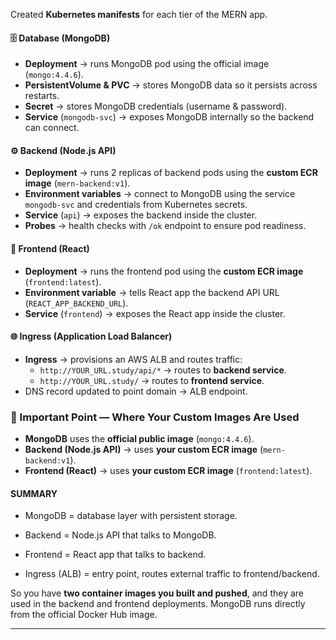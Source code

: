 Created **Kubernetes manifests** for each tier of the MERN app.

#### 🗄️ Database (MongoDB)

- **Deployment** → runs MongoDB pod using the official image (`mongo:4.4.6`).
- **PersistentVolume & PVC** → stores MongoDB data so it persists across restarts.
- **Secret** → stores MongoDB credentials (username & password).
- **Service** (`mongodb-svc`) → exposes MongoDB internally so the backend can connect.

#### ⚙️ Backend (Node.js API)

- **Deployment** → runs 2 replicas of backend pods using the **custom ECR image** (`mern-backend:v1`).
- **Environment variables** → connect to MongoDB using the service `mongodb-svc` and credentials from Kubernetes secrets.
- **Service** (`api`) → exposes the backend inside the cluster.
- **Probes** → health checks with `/ok` endpoint to ensure pod readiness.

#### 🎨 Frontend (React)

- **Deployment** → runs the frontend pod using the **custom ECR image** (`frontend:latest`).
- **Environment variable** → tells React app the backend API URL (`REACT_APP_BACKEND_URL`).
- **Service** (`frontend`) → exposes the React app inside the cluster.

#### 🌐 Ingress (Application Load Balancer)

- **Ingress** → provisions an AWS ALB and routes traffic:
  - `http://YOUR_URL.study/api/*` → routes to **backend service**.
  - `http://YOUR_URL.study/` → routes to **frontend service**.
- DNS record updated to point domain → ALB endpoint.

### 🔑 Important Point — Where Your Custom Images Are Used

- **MongoDB** uses the **official public image** (`mongo:4.4.6`).
- **Backend (Node.js API)** → uses **your custom ECR image** (`mern-backend:v1`).
- **Frontend (React)** → uses **your custom ECR image** (`frontend:latest`).

#### SUMMARY
- MongoDB = database layer with persistent storage.

- Backend = Node.js API that talks to MongoDB.

- Frontend = React app that talks to backend.

- Ingress (ALB) = entry point, routes external traffic to frontend/backend.

So you have **two container images you built and pushed**, and they are used in the backend and frontend deployments. MongoDB runs directly from the official Docker Hub image.

---
